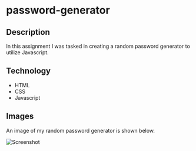 # password-generator

## Description

In this assignment I was tasked in creating a random password generator to utilize Javascript.

## Technology

- HTML
- CSS
- Javascript

## Images

An image of my random password generator is shown below.

![Screenshot]()
